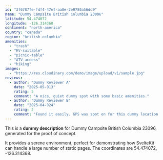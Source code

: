 ```yaml
---
id: "3f6787fe-fdf4-47ef-aa0e-2e9780a56dd9"
name: "Dummy Campsite British Columbia 23096"
latitude: 54.474072
longitude: -126.314368
continent: "north-america"
country: "canada"
region: "british-columbia"
amenities:
  - "trash"
  - "RV-suitable"
  - "picnic-table"
  - "ATV-access"
  - "hiking"
images:
  - "https://res.cloudinary.com/demo/image/upload/v1/sample.jpg"
reviews:
  - author: "Dummy Reviewer A"
    date: "2025-05-013"
    rating: 5
    comment: "A nice, quiet dummy spot with some basic amenities."
  - author: "Dummy Reviewer B"
    date: "2025-04-024"
    rating: 2
    comment: "Found it easily. GPS was spot on for this dummy location."
---
```


This is a **dummy description** for Dummy Campsite British Columbia 23096, generated for the proof of concept.

It provides a serene environment, perfect for demonstrating how SvelteKit can handle a large number of static pages. The coordinates are 54.474072, -126.314368.
